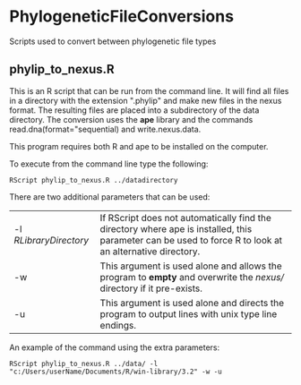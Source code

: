# PhylogeneticFileConversions
Scripts used to convert between phylogenetic file types

## phylip_to_nexus.R
This is an R script that can be run from the command line.  It will find all files
in a directory with the extension ".phylip" and make new files in the nexus format.
The resulting files are placed into a subdirectory of the data directory.
The conversion uses the <b>ape</b> library
and the commands read.dna(format="sequential) and write.nexus.data.

This program requires both R and ape to be installed on the computer.

To execute from the command line type the following:

    RScript phylip_to_nexus.R ../datadirectory

There are two additional parameters that can be used:
<table style="width:100%">
<tr><td>-l <i>RLibraryDirectory</i></td>
  <td>If RScript does not automatically find the directory where ape is installed, this parameter can be
  used to force R to look at an alternative directory.</td>
 <tr>
 <tr><td>-w</td>
  <td>
  This argument is used alone and allows the program to <b>empty</b> and overwrite the <i>nexus/</i> directory if it pre-exists.
  </td>
 </tr>
 <tr><td>-u</td>
  <td>
  This argument is used alone and directs the program to output lines with unix type line endings.
  </td>
 </tr>
</table>

An example of the command using the extra parameters:

    RScript phylip_to_nexus.R ../data/ -l "c:/Users/userName/Documents/R/win-library/3.2" -w -u


  
